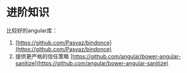 # 进阶知识

比较好的angular库：

1. [https://github.com/Pasvaz/bindonce](https://github.com/Pasvaz/bindonce)
2. 提供更严格的信任策略 [https://github.com/angular/bower-angular-sanitize](https://github.com/angular/bower-angular-sanitize)